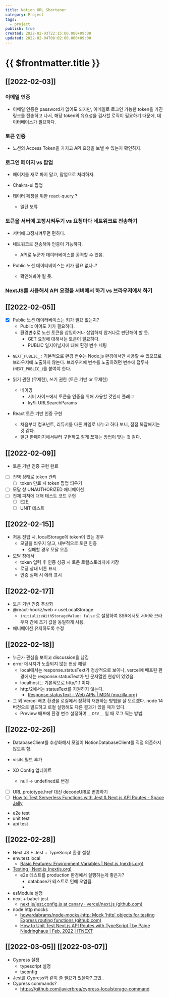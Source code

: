```yaml
---
title: Notion URL Shortener
category: Project
tags:
  - project
publish: true
created: 2022-02-03T22:15:00.000+09:00
updated: 2022-02-04T08:02:00.000+09:00
---
```


# {{ $frontmatter.title }}

## [[2022-02-03]]

### 이메일 인증

- 이메일 인증은 password가 없어도 되지만, 이메일로 로그인 가능한 token을 가진 링크를 전송하고 나서, 해당 token의 유효성을 검사할 로직이 필요하기 때문에, 데이터베이스가 필요하다.

### 토큰 인증

- 노션의 Access Token을 가지고 API 요청을 보낼 수 있는지 확인하자.

### 로그인 페이지 vs 팝업

- 페이지를 새로 파지 말고, 팝업으로 처리하자.

- Chakra-ui 팝업

- 데이터 페칭을 위한 react-query ?
  - 일단 보류

### 토큰을 서버에 고정시켜두기 vs 요청마다 네트워크로 전송하기

- 서버에 고정시켜두면 편하다.

- 네트워크로 전송해야 인증이 가능하다.

  - API로 누군가 데이터베이스를 공격할 수 있음.

- Public 노션 데이터베이스는 키가 필요 없나..?
  - 확인해봐야 될 듯.

### NextJS를 사용해서 API 요청을 서버에서 하기 vs 브라우저에서 하기

## [[2022-02-05]]

- [x] Public 노션 데이터베이스는 키가 필요 없는지?
  - Public 이어도 키가 필요하다.
  - 환경변수로 노션 토큰을 삽입하거나 삽입하지 않거나로 판단해야 할 듯.
    - GET 요청에 대해서는 토큰이 필요하다.
    - PUBLIC 일지아닐지에 대해 환경 변수 세팅
- `NEXT_PUBLIC_` : 기본적으로 환경 변수는 Node.js 환경에서만 사용할 수 있으므로 브라우저에 노출하지 않는다. 브라우저에 변수를 노출하려면 변수에 접두사(`NEXT_PUBLIC_`)를 붙여야 한다.

- 읽기 권한 (무제한), 쓰기 권한 (토큰 기반 or 무제한)

  - 네이밍
    - 서버 사이드에서 토큰을 인증을 위해 사용할 것인지 플래그
    - ky의 URLSearchParams

- React 토큰 기반 인증 구현
  - 처음부터 컴포넌트, 리듀서를 다른 파일로 나누고 하다 보니, 점점 복잡해지는 것 같다.
  - 일단 한페이지에서부터 구현하고 잘게 쪼개는 방법이 맞는 것 같다.

## [[2022-02-09]]

- 토큰 기반 인증 구현 완료
- [ ] 전역 상태로 token 관리
  - [ ] token 만료 시 token 팝업 띄우기
- [ ] 모달 창 UNAUTHORIZED 애니메이션
- [ ] 전체 피쳐에 대해 테스트 코드 구현
  - [ ] E2E,
  - [ ] UNIT 테스트

## [[2022-02-15]]

- 처음 진입 시, localStorage에 token이 있는 경우
  - 모달을 띄우지 않고, 내부적으로 토큰 인증
    - 실패할 경우 모달 오픈
- 모달 창에서
  - token 입력 후 인증 성공 시 토큰 로컬스토리지에 저장
  - 로딩 상태 버튼 표시
  - 인증 실패 시 에러 표시

## [[2022-02-17]]

- 토큰 기반 인증 추상화
- @react-hookz/web > useLocalStorage
  - `initializeWithStorageValue: false` 로 설정하여 SSR에서도 서버와 브라우저 간에 초기 값을 동일하게 사용.
- 애니메이션 유지하도록 수정

## [[2022-02-18]]

- 누군가 관심을 보이고 discussion을 남김
- error 메시지가 노출되지 않는 현상 해결
  - local에서는 response.statusText가 정상적으로 보이나, vercel에 배포된 환경에서는 response.statusText가 빈 문자열인 현상이 있었음.
  - localhost는 기본적으로 http/1.1 이다.
  - http/2에서는 statusText를 지원하지 않는다.
    - [Response.statusText - Web APIs | MDN (mozilla.org)](https://developer.mozilla.org/en-US/docs/Web/API/Response/statusText#value)
- 그 외 Vercel 배포 환경을 로컬에서 정확히 재현하는 방법을 잘 모르겠다. node 14 버전으로 빌드하고 로컬 실행해도 다른 결과가 있을 때가 있다.
  - Preview 배포에 환경 변수 설정하여 `__DEV__` 일 때 로그 찍는 방법.

## [[2022-02-26]]

- DatabaseClient를 추상화해서 모델이 NotionDatabaseClient를 직접 의존하지 않도록 함.
- visits 필드 추가
- XO Config 업데이트

  - null -> undefined로 변경

- [ ] URL.prototype.href 대신 decodeURI로 변경하기
- [ ] [How to Test Serverless Functions with Jest & Next.js API Routes - Space Jelly](https://spacejelly.dev/posts/how-to-test-serverless-functions-with-jest-next-js-api-routes/#step-3-testing-nextjs-serverless-functions-with-jest)

- e2e test
- unit test
- api test

## [[2022-02-28]]

- Next JS + Jest + TypeScript 환경 설정
- env.test.local
  - [Basic Features: Environment Variables | Next.js (nextjs.org)](https://nextjs.org/docs/basic-features/environment-variables#test-environment-variables)
- [Testing | Next.js (nextjs.org)](https://nextjs.org/docs/testing#running-your-cypress-tests)
  - e2e 테스트를 production 환경에서 실행하는게 좋은가?
    - database가 테스트로 인해 오염됨.
    -
- esModule 설정
- next + babel-jest
  - [next.js/jest.config.js at canary · vercel/next.js (github.com)](https://github.com/vercel/next.js/blob/canary/examples/with-jest-babel/jest.config.js#L28-L32)
- node http mocks
  - [howardabrams/node-mocks-http: Mock 'http' objects for testing Express routing functions (github.com)](https://github.com/howardabrams/node-mocks-http)
  - [How to Unit Test Next.js API Routes with TypeScript | by Paige Niedringhaus | Feb, 2022 | ITNEXT](https://itnext.io/how-to-unit-test-next-js-api-routes-with-typescript-ec1146b4b9b3)

## [[2022-03-05]] [[2022-03-07]]

- Cypress 설정
  - typescript 설정
  - tsconfig
- Jest를 Cypress와 같이 쓸 필요가 있을까? 고민..
- Cypress commands?
  - https://github.com/javierbrea/cypress-localstorage-command
